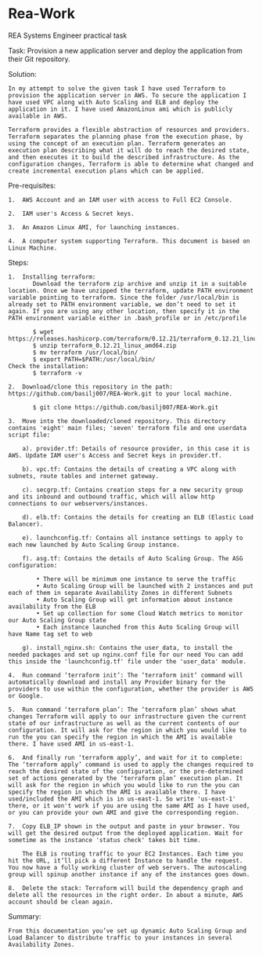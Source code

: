 # Rea-Work
REA Systems Engineer practical task

Task: Provision a new application server and deploy the application from their Git repository.

Solution:

    In my attempt to solve the given task I have used Terraform to provision the application server in AWS. To secure the application I have used VPC along with Auto Scaling and ELB and deploy the application in it. I have used AmazonLinux ami which is publicly available in AWS.
    
    Terraform provides a flexible abstraction of resources and providers. Terraform separates the planning phase from the execution phase, by using the concept of an execution plan. Terraform generates an execution plan describing what it will do to reach the desired state, and then executes it to build the described infrastructure. As the configuration changes, Terraform is able to determine what changed and create incremental execution plans which can be applied.
    
Pre-requisites:

    1.  AWS Account and an IAM user with access to Full EC2 Console.
    
    2.  IAM user's Access & Secret keys.
    
    3.  An Amazon Linux AMI, for launching instances.
    
    4.  A computer system supporting Terraform. This document is based on Linux Machine.
        
Steps:

    1.  Installing terraform: 
           Download the terraform zip archive and unzip it in a suitable location. Once we have unzipped the terraform, update PATH environment variable pointing to terraform. Since the folder /usr/local/bin is already set to PATH environment variable, we don’t need to set it again. If you are using any other location, then specify it in the PATH environment variable either in .bash_profile or in /etc/profile
           
           $ wget https://releases.hashicorp.com/terraform/0.12.21/terraform_0.12.21_linux_amd64.zip
           $ unzip terraform_0.12.21_linux_amd64.zip 
           $ mv terraform /usr/local/bin/
           $ export PATH=$PATH:/usr/local/bin/
    Check the installation:
           $ terraform -v
           
    2.  Download/clone this repository in the path: https://github.com/basilj007/REA-Work.git to your local machine.
  
           $ git clone https://github.com/basilj007/REA-Work.git
           
    3.  Move into the downloaded/cloned repository. This directory contains 'eight' main files; 'seven' terraform file and one userdata script file:
    
		a). provider.tf: Details of resource provider, in this case it is AWS. Update IAM user's Access and Secret keys in provider.tf.
           
		b). vpc.tf: Contains the details of creating a VPC along with subnets, route tables and internet gateway.

		c). secgrp.tf: Contains creation steps for a new security group and its inbound and outbound traffic, which will allow http connections to our webservers/instances.
  	   
		d). elb.tf: Contains the details for creating an ELB (Elastic Load Balancer).

		e). launchconfig.tf: Contains all instance settings to apply to each new launched by Auto Scaling Group instance.

		f). asg.tf: Contains the details of Auto Scaling Group. The ASG configuration:
	   
		    • There will be minimum one instance to serve the traffic
		    • Auto Scaling Group will be launched with 2 instances and put each of them in separate Availability Zones in different Subnets
		    • Auto Scaling Group will get information about instance availability from the ELB
		    • Set up collection for some Cloud Watch metrics to monitor our Auto Scaling Group state
		    • Each instance launched from this Auto Scaling Group will have Name tag set to web 
		    
		g). install_nginx.sh: Contains the user_data, to install the needed packages and set up nginx.conf file for our need You can add this inside the 'launchconfig.tf' file under the 'user_data' module.

    4.  Run command ‘terraform init’: The ‘terraform init‘ command will automatically download and install any Provider binary for the providers to use within the configuration, whether the provider is AWS or Google.
       
    5.  Run command ‘terraform plan’: The ‘terraform plan’ shows what changes Terraform will apply to our infrastructure given the current state of our infrastructure as well as the current contents of our configuration. It will ask for the region in which you would like to run the you can specify the region in which the AMI is available there. I have used AMI in us-east-1.
       
    6.  And finally run ‘terraform apply’, and wait for it to complete: The ‘terraform apply’ command is used to apply the changes required to reach the desired state of the configuration, or the pre-determined set of actions generated by the ‘terraform plan’ execution plan. It will ask for the region in which you would like to run the you can specify the region in which the AMI is available there. I have used/included the AMI which is in us-east-1. So write 'us-east-1' there, or it won't work if you are using the same AMI as I have used, or you can provide your own AMI and give the corresponding region.
       
    7.  Copy ELB_IP shown in the output and paste in your browser. You will get the desired output from the deployed application. Wait for sometime as the instance 'status check' takes bit time.
       
        The ELB is routing traffic to your EC2 Instances. Each time you hit the URL, it’ll pick a different Instance to handle the request. You now have a fully working cluster of web servers. The autoscaling group will spinup another instance if any of the instances goes down.
        
    8.  Delete the stack: Terraform will build the dependency graph and delete all the resources in the right order. In about a minute, AWS account should be clean again.
    
Summary:

    From this documentation you’ve set up dynamic Auto Scaling Group and Load Balancer to distribute traffic to your instances in several Availability Zones.
